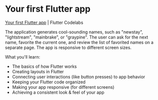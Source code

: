 # Your first Flutter app

[Your first Flutter app](https://flutter.dev/docs/get-started/codelab) | Flutter Codelabs

The application generates cool-sounding names, such as "newstay", "lightstream", "mainbrake", or 
  "graypine". The user can ask for the next name, favorite the current one, and review the list of 
  favorited names on a separate page. The app is responsive to different screen sizes.

What you'll learn:

- The basics of how Flutter works
- Creating layouts in Flutter
- Connecting user interactions (like button presses) to app behavior
- Keeping your Flutter code organized
- Making your app responsive (for different screens)
- Achieving a consistent look & feel of your app